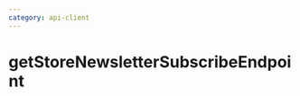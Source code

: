 ```yaml
---
category: api-client
---
```


# getStoreNewsletterSubscribeEndpoint

<!-- PLACEHOLDER_DESCRIPTION -->


